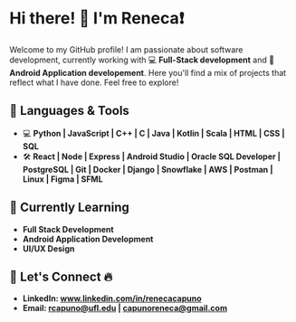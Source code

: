 # Hi there! 👋 I'm Reneca❗

Welcome to my GitHub profile!  I am passionate about software development, currently working with 💻 **Full-Stack development** and 📱 **Android Application developement**. Here you'll find a mix of projects that reflect what I have done. Feel free to explore!

## 🔧 Languages & Tools

- 💻 **Python | JavaScript | C++ | C | Java | Kotlin | Scala | HTML | CSS | SQL** 
- 🛠️ **React | Node | Express | Android Studio | Oracle SQL Developer | PostgreSQL | Git | Docker | Django | Snowflake | AWS | Postman | Linux | Figma | SFML** 

## 🌱 Currently Learning
- **Full Stack Development**
- **Android Application Development**
- **UI/UX Design**

## 🤝 Let's Connect 🔥

- **LinkedIn: www.linkedin.com/in/renecacapuno**
- **Email: rcapuno@ufl.edu | capunoreneca@gmail.com**
  
